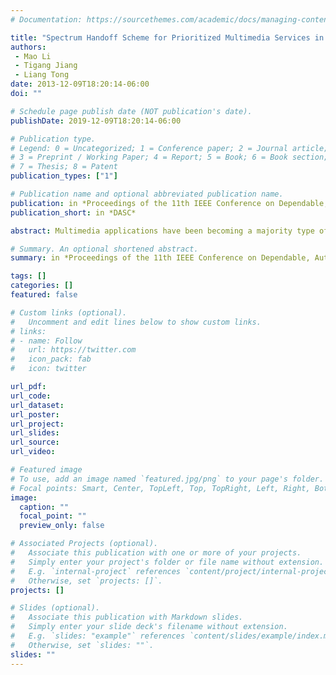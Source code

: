 ```yaml
---
# Documentation: https://sourcethemes.com/academic/docs/managing-content/

title: "Spectrum Handoff Scheme for Prioritized Multimedia Services in Cognitive Radio Network with Finite Buffer"
authors: 
 - Mao Li
 - Tigang Jiang
 - Liang Tong
date: 2013-12-09T18:20:14-06:00
doi: ""

# Schedule page publish date (NOT publication's date).
publishDate: 2019-12-09T18:20:14-06:00

# Publication type.
# Legend: 0 = Uncategorized; 1 = Conference paper; 2 = Journal article;
# 3 = Preprint / Working Paper; 4 = Report; 5 = Book; 6 = Book section;
# 7 = Thesis; 8 = Patent
publication_types: ["1"]

# Publication name and optional abbreviated publication name.
publication: in *Proceedings of the 11th IEEE Conference on Dependable, Autonomic and Secure Computing (DASC'13)*
publication_short: in *DASC*

abstract: Multimedia applications have been becoming a majority type of traffic over cognitive radio network (CRN). Considering the different delay requirements of heterogeneous multimedia applications, we classified the secondary users (SUs) into four priority classes. Due to delay-sensitive nature of real-time (RT) multimedia services, we give it high priority to access channels. Non-real-time (NRT) traffic is characterized as delay-insensitive. In this paper, we proposed a dynamic spectrum handoff scheme with finite-size buffer queues to store preempted SUs which aims at avoiding the dropping events even though slightly increase the blocking probability. The finite-size buffer queue can avoid too many RT traffics piling up. Through limiting the buffer size the NRT traffics can get a fair chance to use channels. Additionally, spectrum sensing and channel allocation are controlled by a central base station (CBS). Such centralized admission control mechanism can efficiently prevent multiple SUs from simultaneously requesting to access the same spectrum band, consequently, to protect the channel form SUs' collision. A preemptive resume priority (PRP) M/M/c/c+k Markov model is established to analysis the performance, including the blocking probability, the throughput of SUs and the average completion time of RT traffic. The results show that the proposed scheme can meet the various performance requirements of heterogeneous multi-media applications. Moreover, the buffer mechanism can improve the channel utilization considerably.

# Summary. An optional shortened abstract.
summary: in *Proceedings of the 11th IEEE Conference on Dependable, Autonomic and Secure Computing (DASC'13)*

tags: []
categories: []
featured: false

# Custom links (optional).
#   Uncomment and edit lines below to show custom links.
# links:
# - name: Follow
#   url: https://twitter.com
#   icon_pack: fab
#   icon: twitter

url_pdf:
url_code:
url_dataset:
url_poster:
url_project:
url_slides:
url_source:
url_video:

# Featured image
# To use, add an image named `featured.jpg/png` to your page's folder. 
# Focal points: Smart, Center, TopLeft, Top, TopRight, Left, Right, BottomLeft, Bottom, BottomRight.
image:
  caption: ""
  focal_point: ""
  preview_only: false

# Associated Projects (optional).
#   Associate this publication with one or more of your projects.
#   Simply enter your project's folder or file name without extension.
#   E.g. `internal-project` references `content/project/internal-project/index.md`.
#   Otherwise, set `projects: []`.
projects: []

# Slides (optional).
#   Associate this publication with Markdown slides.
#   Simply enter your slide deck's filename without extension.
#   E.g. `slides: "example"` references `content/slides/example/index.md`.
#   Otherwise, set `slides: ""`.
slides: ""
---
```

